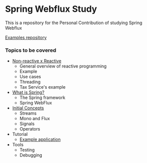 # Spring Webflux Study
This is a repository for the Personal Contribution of studying Spring Webflux

[Examples repository](https://github.wdf.sap.corp/I523125/webflux-examples)

### Topics to be covered
* [Non-reactive x Reactive](reactive-programming.md)
   - General overview of reactive programming
   - Example
   - Use cases
   - Threading
   - Tax Service's example
* [What is Spring?](what-is-spring.md)
   - The Spring framework
   - Spring WebFlux
* [Initial Concepts](initial-concepts.md)
  - Streams
  - Mono and Flux
  - Signals
  - Operators
* Tutorial
  - [Example application](https://github.com/eduardoarndt/spring-webflux-example)
* Tools
  - Testing
  - Debugging
